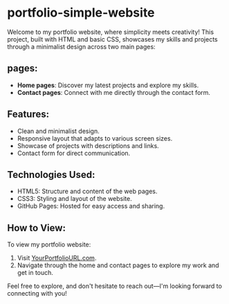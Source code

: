 # portfolio-simple-website

Welcome to my portfolio website, where simplicity meets creativity! This project, built with HTML and basic CSS, showcases my skills and projects through a minimalist design across two main pages:

## pages:
- **Home pages**: Discover my latest projects and explore my skills.
- **Contact pages**: Connect with me directly through the contact form.

## Features:
- Clean and minimalist design.
- Responsive layout that adapts to various screen sizes.
- Showcase of projects with descriptions and links.
- Contact form for direct communication.

## Technologies Used:
- HTML5: Structure and content of the web pages.
- CSS3: Styling and layout of the website.
- GitHub Pages: Hosted for easy access and sharing.

## How to View:
To view my portfolio website:
1. Visit [YourPortfolioURL.com](https://www.yourportfoliourl.com).
2. Navigate through the home and contact pages to explore my work and get in touch.

Feel free to explore, and don't hesitate to reach out—I'm looking forward to connecting with you!
